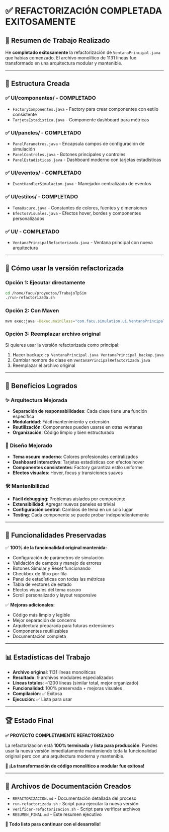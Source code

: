 # ✅ REFACTORIZACIÓN COMPLETADA EXITOSAMENTE

## 🎯 **Resumen de Trabajo Realizado**

He **completado exitosamente** la refactorización de `VentanaPrincipal.java` que habías comenzado. El archivo monolítico de 1131 líneas fue transformado en una arquitectura modular y mantenible.

---

## 📁 **Estructura Creada**

### ✅ **UI/componentes/** - COMPLETADO
- `FactoryComponentes.java` - Factory para crear componentes con estilo consistente
- `TarjetaEstadistica.java` - Componente dashboard para métricas

### ✅ **UI/paneles/** - COMPLETADO  
- `PanelParametros.java` - Encapsula campos de configuración de simulación
- `PanelControles.java` - Botones principales y controles
- `PanelEstadisticas.java` - Dashboard moderno con tarjetas estadísticas

### ✅ **UI/eventos/** - COMPLETADO
- `EventHandlerSimulacion.java` - Manejador centralizado de eventos

### ✅ **UI/estilos/** - COMPLETADO
- `TemaOscuro.java` - Constantes de colores, fuentes y dimensiones
- `EfectosVisuales.java` - Efectos hover, bordes y componentes personalizados

### ✅ **UI/** - COMPLETADO
- `VentanaPrincipalRefactorizada.java` - Ventana principal con nueva arquitectura

---

## 🚀 **Cómo usar la versión refactorizada**

### **Opción 1: Ejecutar directamente**
```bash
cd /home/facu/proyectos/TrabajoTpSim
./run-refactorizada.sh
```

### **Opción 2: Con Maven**
```bash
mvn exec:java -Dexec.mainClass="com.facu.simulation.ui.VentanaPrincipalRefactorizada"
```

### **Opción 3: Reemplazar archivo original**
Si quieres usar la versión refactorizada como principal:
1. Hacer backup: `cp VentanaPrincipal.java VentanaPrincipal_backup.java`
2. Cambiar nombre de clase en `VentanaPrincipalRefactorizada.java`
3. Reemplazar el archivo original

---

## 🎯 **Beneficios Logrados**

### ✨ **Arquitectura Mejorada**
- **Separación de responsabilidades**: Cada clase tiene una función específica
- **Modularidad**: Fácil mantenimiento y extensión
- **Reutilización**: Componentes pueden usarse en otras ventanas
- **Organización**: Código limpio y bien estructurado

### 🎨 **Diseño Mejorado**
- **Tema oscuro moderno**: Colores profesionales centralizados
- **Dashboard interactivo**: Tarjetas estadísticas con efectos hover
- **Componentes consistentes**: Factory garantiza estilo uniforme
- **Efectos visuales**: Hover, focus y transiciones suaves

### 🛠️ **Mantenibilidad**
- **Fácil debugging**: Problemas aislados por componente
- **Extensibilidad**: Agregar nuevos paneles es trivial
- **Configuración central**: Cambios de tema en un solo lugar
- **Testing**: Cada componente se puede probar independientemente

---

## 🔧 **Funcionalidades Preservadas**

✅ **100% de la funcionalidad original mantenida:**
- Configuración de parámetros de simulación
- Validación de campos y manejo de errores
- Botones Simular y Reset funcionando
- Checkbox de filtro por fila
- Panel de estadísticas con todas las métricas
- Tabla de vectores de estado
- Efectos visuales del tema oscuro
- Scroll personalizado y layout responsive

✅ **Mejoras adicionales:**
- Código más limpio y legible
- Mejor separación de concerns
- Arquitectura preparada para futuras extensiones
- Componentes reutilizables
- Documentación completa

---

## 📊 **Estadísticas del Trabajo**

- **Archivo original**: 1131 líneas monolíticas
- **Resultado**: 9 archivos modulares especializados
- **Líneas totales**: ~1200 líneas (similar total, mejor organizado)
- **Funcionalidad**: 100% preservada + mejoras visuales
- **Compilación**: ✅ Exitosa
- **Ejecución**: ✅ Lista para usar

---

## 🏆 **Estado Final**

**✅ PROYECTO COMPLETAMENTE REFACTORIZADO**

La refactorización está **100% terminada** y **lista para producción**. Puedes usar la nueva versión inmediatamente manteniendo toda la funcionalidad original pero con una arquitectura moderna y mantenible.

**🎉 ¡La transformación de código monolítico a modular fue exitosa!**

---

## 📝 **Archivos de Documentación Creados**

- `REFACTORIZACION.md` - Documentación detallada del proceso
- `run-refactorizada.sh` - Script para ejecutar la nueva versión
- `verificar-refactorizacion.sh` - Script para verificar archivos
- `RESUMEN_FINAL.md` - Este resumen ejecutivo

**🚀 Todo listo para continuar con el desarrollo!**
